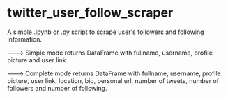 # twitter_user_follow_scraper

A simple .ipynb or .py script to scrape user's followers and following information.

---> Simple mode returns DataFrame with fullname, username, profile picture and user link

---> Complete mode returns DataFrame with fullname, username, profile picture, user link, location, bio, personal url, number of tweets, number of followers and number of following.
